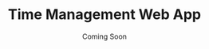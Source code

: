 ---
title: 'Time Management Web App'
date: 'Coming Soon'
excerpt: ''
cover_image: '/images/posts/img5.jpg'
---